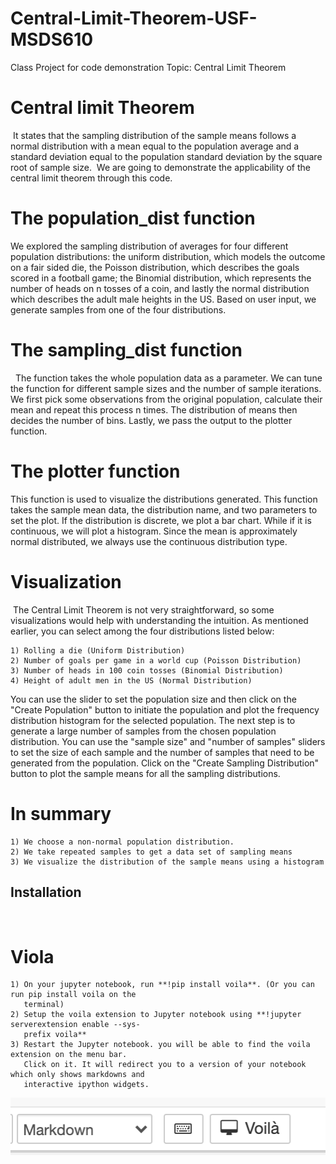 # Central-Limit-Theorem-USF-MSDS610

Class Project for code demonstration
Topic: Central Limit Theorem

# Central limit Theorem
​
It states that the sampling distribution of the sample means follows a normal distribution with a mean equal to the population average and a standard deviation equal to the population standard deviation by the square root of sample size.
​
We are going to demonstrate the applicability of the central limit theorem through this code. 
​
​
​
# The population_dist function
We explored the sampling distribution of averages for four different population distributions: the uniform distribution, which models the outcome on a fair sided die, the Poisson distribution, which describes the goals scored in a football game; the Binomial distribution, which represents the number of heads on n tosses of a coin, and lastly the normal distribution which describes the adult male heights in the US.
​
Based on user input, we generate samples from one of the four distributions.
​
# The sampling_dist function  
​
​
The function takes the whole population data as a parameter. We can tune the function for different sample sizes and the number of sample iterations. 
We first pick some observations from the original population, calculate their mean and repeat this process n times. The distribution of means then decides the number of bins.  Lastly, we pass the output to the plotter function.
​
# The plotter function 
This function is used to visualize the distributions generated. This function takes the sample mean data, the distribution name, and two parameters to set the plot.  If the distribution is discrete, we plot a bar chart. While if it is continuous, we will plot a histogram. Since the mean is approximately normal distributed, we always use the continuous distribution type. 
​
​
# Visualization 
​
The Central Limit Theorem is not very straightforward, so some visualizations would help with understanding the intuition. As mentioned earlier, you can select among the four distributions listed below:
    
    1) Rolling a die (Uniform Distribution)
    2) Number of goals per game in a world cup (Poisson Distribution)
    3) Number of heads in 100 coin tosses (Binomial Distribution)
    4) Height of adult men in the US (Normal Distribution)
        
You can use the slider to set the population size and then click on the "Create Population" button to initiate the population and plot the frequency distribution histogram for the selected population. The next step is to generate a large number of samples from the chosen population distribution. You can use the "sample size" and "number of samples" sliders to set the size of each sample and the number of samples that need to be generated from the population. Click on the "Create Sampling Distribution" button to plot the sample means for all the sampling distributions.
​
​
# In summary
    1) We choose a non-normal population distribution.
    2) We take repeated samples to get a data set of sampling means 
    3) We visualize the distribution of the sample means using a histogram
## Installation
​
# Viola
    1) On your jupyter notebook, run **!pip install voila**. (Or you can run pip install voila on the 
       terminal) 
    2) Setup the voila extension to Jupyter notebook using **!jupyter serverextension enable --sys-
       prefix voila**
    3) Restart the Jupyter notebook. you will be able to find the voila extension on the menu bar.
       Click on it. It will redirect you to a version of your notebook which only shows markdowns and 
       interactive ipython widgets. 
 ![alt text](https://github.com/ashwanirajan/Central-Limit-Theorem-USF-MSDS610/blob/main/Images/voila.png)
